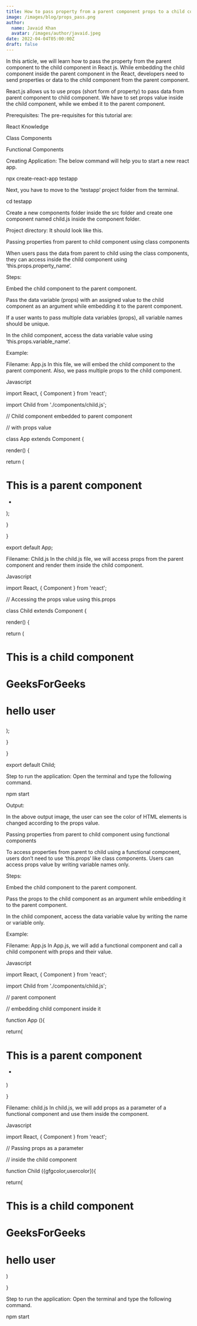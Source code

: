 ```yaml
---
title: How to pass property from a parent component props to a child component ?
image: /images/blog/props_pass.png
author:
  name: Javaid Khan
  avatar: /images/author/javaid.jpeg
date: 2022-04-04T05:00:00Z
draft: false
---
```


In this article, we will learn how to pass the property from the parent component to the child component in React js. While embedding the child component inside the parent component in the React, developers need to send properties or data to the child component from the parent component.

React.js allows us to use props (short form of property) to pass data from parent component to child component. We have to set props value inside the child component, while we embed it to the parent component.

Prerequisites: The pre-requisites for this tutorial are:

React Knowledge

Class Components

Functional Components

Creating Application: The below command will help you to start a new react app.

npx create-react-app testapp

Next, you have to move to the ‘testapp‘ project folder from the terminal.

cd testapp

Create a new components folder inside the src folder and create one component named child.js inside the component folder.

Project directory: It should look like this.

Passing properties from parent to child component using class components

When users pass the data from parent to child using the class components, they can access inside the child component using ‘this.props.property_name‘.

Steps:

Embed the child component to the parent component.

Pass the data variable (props) with an assigned value to the child component as an argument while embedding it to the parent component.

If a user wants to pass multiple data variables (props), all variable names should be unique.

In the child component, access the data variable value using ‘this.props.variable_name’.

Example:

Filename: App.js In this file, we will embed the child component to the parent component. Also, we pass multiple props to the child component.

Javascript

import React, { Component } from 'react';

import Child from './components/child.js';

// Child component embedded to parent component

// with props value

class App extends Component {

render() {

return (

<div>

<h1>This is a parent component</h1>

<ul>

<li>

<Child gfgcolor="green" usercolor="blue"/>

</li>

</ul>

</div>

);

}

}

export default App;

Filename: Child.js In the child.js file, we will access props from the parent component and render them inside the child component.

Javascript

import React, { Component } from 'react';

// Accessing the props value using this.props

class Child extends Component {

render() {

return (

<div>

<h1>This is a child component</h1>

<h1 style={{color: this.props.gfgcolor}}>

GeeksForGeeks

</h1>

<h1 style={{color: this.props.usercolor}}>

hello user

</h1>

</div>

);

}

}

export default Child;

Step to run the application: Open the terminal and type the following command.

npm start

Output:

In the above output image, the user can see the color of HTML elements is changed according to the props value.

Passing properties from parent to child component using functional components

To access properties from parent to child using a functional component, users don’t need to use ‘this.props‘ like class components. Users can access props value by writing variable names only.

Steps:

Embed the child component to the parent component.

Pass the props to the child component as an argument while embedding it to the parent component.

In the child component, access the data variable value by writing the name or variable only.

Example:

Filename: App.js In App.js, we will add a functional component and call a child component with props and their value.

Javascript

import React, { Component } from 'react';

import Child from './components/child.js';

// parent component

// embedding child component inside it

function App (){

return(

<div>

<h1>This is a parent component</h1>

<ul><li>

<Child gfgcolor="green" usercolor="blue"/></li>

</ul>

</div>

)

}

Filename: child.js In child.js, we will add props as a parameter of a functional component and use them inside the component.

Javascript

import React, { Component } from 'react';

// Passing props as a parameter

// inside the child component

function Child ({gfgcolor,usercolor}){

return(

<div>

<h1>This is a child component</h1>

<h1 style={{color: gfgcolor}}>GeeksForGeeks</h1>

<h1 style={{color: usercolor}}>hello user</h1>

</div>

)

}

Step to run the application: Open the terminal and type the following command.

npm start

